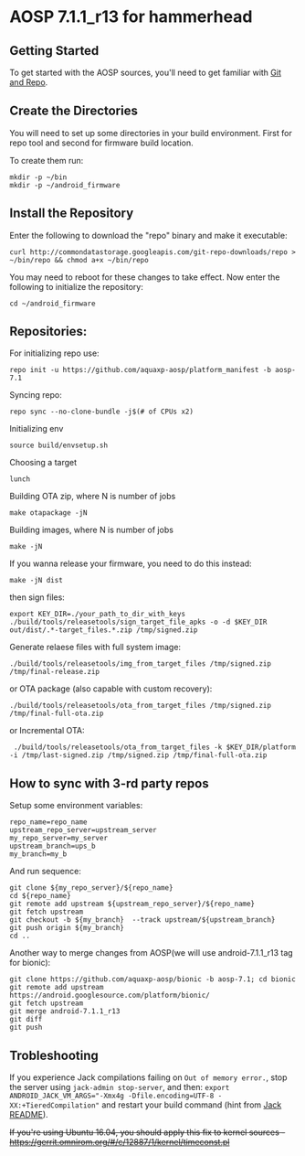 # AOSP 7.1.1_r13 for hammerhead

Getting Started
---------------
To get started with the AOSP sources, you'll need to get
familiar with [Git and Repo](http://source.android.com/source/git-resources.html).

Create the Directories
----------------------

You will need to set up some directories in your build environment.
First for repo tool and second for firmware build location.

To create them run:

    mkdir -p ~/bin
    mkdir -p ~/android_firmware

Install the Repository
----------------------

Enter the following to download the "repo" binary and make it executable:
```
curl http://commondatastorage.googleapis.com/git-repo-downloads/repo > ~/bin/repo && chmod a+x ~/bin/repo
```

You may need to reboot for these changes to take effect.
Now enter the following to initialize the repository:
```
cd ~/android_firmware
```

Repositories:
---------------

For initializing repo use:
```
repo init -u https://github.com/aquaxp-aosp/platform_manifest -b aosp-7.1
```

Syncing repo:

    repo sync --no-clone-bundle -j$(# of CPUs x2)


Initializing env

    source build/envsetup.sh

Choosing a target

    lunch


Building OTA zip, where N is number of jobs

    make otapackage -jN


Building images, where N is number of jobs

    make -jN

If you wanna release your firmware, you need to do this instead:

    make -jN dist

then sign files:

    export KEY_DIR=./your_path_to_dir_with_keys
    ./build/tools/releasetools/sign_target_file_apks -o -d $KEY_DIR out/dist/.*-target_files.*.zip /tmp/signed.zip

Generate relaese files with full system image:

    ./build/tools/releasetools/img_from_target_files /tmp/signed.zip /tmp/final-release.zip

or OTA package (also capable with custom recovery):

    ./build/tools/releasetools/ota_from_target_files /tmp/signed.zip /tmp/final-full-ota.zip

or Incremental OTA:

     ./build/tools/releasetools/ota_from_target_files -k $KEY_DIR/platform -i /tmp/last-signed.zip /tmp/signed.zip /tmp/final-full-ota.zip

How to sync with 3-rd party repos
------------------------------------

Setup some environment variables:
```
repo_name=repo_name
upstream_repo_server=upstream_server
my_repo_server=my_server
upstream_branch=ups_b
my_branch=my_b
```

And run sequence:
```
git clone ${my_repo_server}/${repo_name}
cd ${repo_name}
git remote add upstream ${upstream_repo_server}/${repo_name}
git fetch upstream
git checkout -b ${my_branch}  --track upstream/${upstream_branch}
git push origin ${my_branch}
cd ..
```

Another way to merge changes from AOSP(we will use android-7.1.1_r13 tag for bionic):
```
git clone https://github.com/aquaxp-aosp/bionic -b aosp-7.1; cd bionic
git remote add upstream https://android.googlesource.com/platform/bionic/
git fetch upstream
git merge android-7.1.1_r13
git diff
git push
```

Trobleshooting
--------------
If you experience Jack compilations failing on `Out of memory error.`, stop the server using `jack-admin stop-server`, and then:
`export ANDROID_JACK_VM_ARGS="-Xmx4g -Dfile.encoding=UTF-8 -XX:+TieredCompilation"`
and restart your build command (hint from [Jack README](https://android.googlesource.com/platform/prebuilts/sdk/+/master/tools/README-jack-server.md#If-you-experience-Jack-compilations-failing-on)).

~~If you're using Ubuntu 16.04, you should apply this fix to kernel sources - https://gerrit.omnirom.org/#/c/12887/1/kernel/timeconst.pl~~
